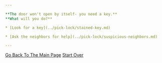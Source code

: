 ```yaml
---

**The door won't open by itself- you need a key.**
**What will you do?**

* [Look for a key](../pick-lock/stained-key.md)

* [Ask the neighbors for help](../pick-lock/suspicious-neighbors.md)

---
```


[Go Back To The Main Page](../README.md)
[Start Over](../start-question/start.md)
